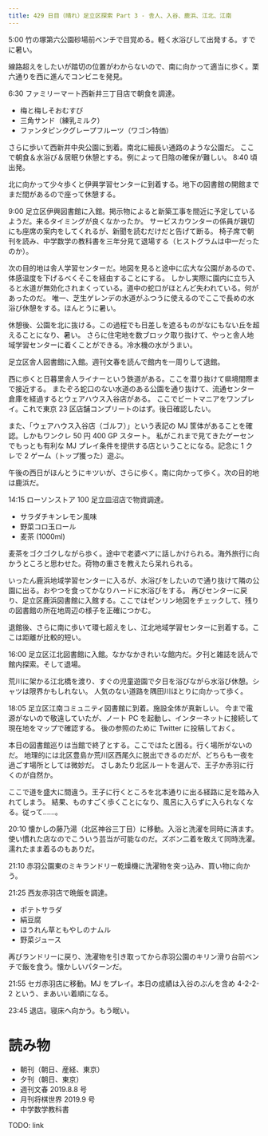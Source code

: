```yaml
---
title: 429 日目（晴れ）足立区探索 Part 3 - 舎人、入谷、鹿浜、江北、江南
---
```


5:00 竹の塚第六公園砂場前ベンチで目覚める。軽く水浴びして出発する。すでに暑い。

線路超えをしたいが踏切の位置がわからないので、南に向かって適当に歩く。栗六通りを西に進んでコンビニを発見。

6:30 ファミリーマート西新井三丁目店で朝食を調達。
* 梅と梅しそおむすび
* 三角サンド（練乳ミルク）
* ファンタピンクグレープフルーツ（ワゴン特価）

さらに歩いて西新井中央公園に到着。南北に細長い通路のような公園だ。
ここで朝食＆水浴び＆居眠り休憩とする。例によって日陰の確保が難しい。
8:40 頃出発。

北に向かって少々歩くと伊興学習センターに到着する。地下の図書館の開館までまだ間があるので座って休憩する。

9:00 足立区伊興図書館に入館。掲示物によると新築工事を間近に予定しているようだ。来るタイミングが良くなかったか。
サービスカウンターの係員が親切にも座席の案内をしてくれるが、新聞を読むだけだと告げて断る。
椅子席で朝刊を読み、中学数学の教科書を三年分見て退場する（ヒストグラムは中一だったのか）。

次の目的地は舎人学習センターだ。地図を見ると途中に広大な公園があるので、体感温度を下げるべくそこを経由することにする。
しかし実際に園内に立ち入ると水道が無効化されまくっている。道中の蛇口がほとんど失われている。何があったのだ。
唯一、芝生ゲレンデの水道がふつうに使えるのでここで長めの水浴び休憩をする。ほんとうに暑い。

休憩後、公園を北に抜ける。この過程でも日差しを遮るものがなにもない丘を超えることになり、暑い。
さらに住宅地を数ブロック取り抜けて、やっと舎人地域学習センターに着くことができる。冷水機の水がうまい。

足立区舎人図書館に入館。週刊文春を読んで館内を一周りして退館。

西に歩くと日暮里舎人ライナーという鉄道がある。ここを潜り抜けて県境間際まで接近する。
またぞろ蛇口のない水道のある公園を通り抜けて、流通センター倉庫を経過するとウェアハウス入谷店がある。
ここでビートマニアをワンプレイ。これで東京 23 区店舗コンプリートのはず。後日確認したい。

また、「ウェアハウス入谷店（ゴルフ）」という表記の MJ 筐体があることを確認。しかもワンクレ 50 円 400 GP スタート。
私がこれまで見てきたゲーセンでもっとも有利な MJ プレイ条件を提供する店ということになる。記念に 1 クレで 2 ゲーム（トップ獲った）遊ぶ。

午後の西日がほんとうにキツいが、さらに歩く。南に向かって歩く。次の目的地は鹿浜だ。

14:15 ローソンストア 100 足立皿沼店で物資調達。
* サラダチキンレモン風味
* 野菜コロ玉ロール
* 麦茶 (1000ml)

麦茶をゴクゴクしながら歩く。途中で老婆ペアに話しかけられる。海外旅行に向かうところと思わせた。荷物の重さを教えたら呆れられる。

いったん鹿浜地域学習センターに入るが、水浴びをしたいので通り抜けて隣の公園に出る。おやつを食ってかなりハードに水浴びをする。
再びセンターに戻り、足立区鹿浜図書館に入館する。ここではゼンリン地図をチェックして、残りの図書館の所在地周辺の様子を正確につかむ。

退館後、さらに南に歩いて環七超えをし、江北地域学習センターに到着する。ここは距離が比較的短い。

16:00 足立区江北図書館に入館。なかなかきれいな館内だ。夕刊と雑誌を読んで館内探索。そして退場。

荒川に架かる江北橋を渡り、すぐの児童遊園で夕日を浴びながら水浴び休憩。シャツは限界かもしれない。
人気のない道路を隅田川ほとりに向かって歩く。

18:05 足立区江南コミュニティ図書館に到着。施設全体が真新しい。
今まで電源がないので敬遠していたが、ノート PC を起動し、インターネットに接続して現在地をマップで確認する。
後の参照のために Twitter に投稿しておく。

本日の図書館巡りは当館で終了とする。ここではたと困る。行く場所がないのだ。
地理的には北区豊島か荒川区西尾久に脱出できるのだが、どちらも一夜を過ごす場所としては微妙だ。
さしあたり北区ルートを選んで、王子か赤羽に行くのが自然か。

ここで道を盛大に間違う。王子に行くところを北本通りに出る経路に足を踏み入れてしまう。
結果、ものすごく歩くことになり、風呂に入らずに入られなくなる。従って……。

20:10 懐かしの藤乃湯（北区神谷三丁目）に移動。入浴と洗濯を同時に済ます。
使い慣れた店なのでこういう芸当が可能なのだ。ズボン二着を敢えて同時洗濯。濡れたまま着るのもありだ。

21:10 赤羽公園東のミキランドリー乾燥機に洗濯物を突っ込み、買い物に向かう。

21:25 西友赤羽店で晩飯を調達。
* ポテトサラダ
* 絹豆腐
* ほうれん草ともやしのナムル
* 野菜ジュース

再びランドリーに戻り、洗濯物を引き取ってから赤羽公園のキリン滑り台前ベンチで飯を食う。懐かしいパターンだ。

21:55 セガ赤羽店に移動。MJ をプレイ。本日の成績は入谷のぶんを含め 4-2-2-2 という、まあいい着順になる。

23:45 退店。寝床へ向かう。もう眠い。

# 読み物

* 朝刊（朝日、産経、東京）
* 夕刊（朝日、東京）
* 週刊文春 2019.8.8 号
* 月刊将棋世界 2019.9 号
* 中学数学教科書

TODO: link
